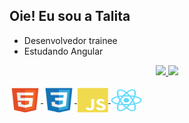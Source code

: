 ## Oie! Eu sou a Talita

- Desenvolvedor trainee
- Estudando Angular

<div align="center">
  <a href="https://github.com/talitagb">
  <img height="180em" src="https://github-readme-stats.vercel.app/api?username=talitagb&show_icons=false&theme=dark&include_all_commits=true&count_private=true"/>
  <img height="180em" src="https://github-readme-stats.vercel.app/api/top-langs/?username=talitagb&layout=compact&langs_count=7&theme=dark"/>
</div>

<div style="display: inline_block"><br>
  <img align="center" alt="Tali-HTML" height="40" width="50" src="https://raw.githubusercontent.com/devicons/devicon/master/icons/html5/html5-original.svg">
  <img align="center" alt="Tali-CSS" height="40" width="50" src="https://raw.githubusercontent.com/devicons/devicon/master/icons/css3/css3-original.svg">
  <img align="center" alt="Tali-Js" height="40" width="50" src="https://raw.githubusercontent.com/devicons/devicon/master/icons/javascript/javascript-plain.svg">
  <img align="center" alt="Tali-React" height="40" width="50" src="https://raw.githubusercontent.com/devicons/devicon/master/icons/react/react-original.svg">
</div>
